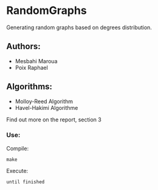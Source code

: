 # RandomGraphs

Generating random graphs based on degrees distribution.

## Authors:

* Mesbahi Maroua
* Poix Raphael

## Algorithms:

* Molloy-Reed Algorithm
* Havel-Hakimi Algorithme

Find out more on the report, section 3

### Use:

Compile:
```
make
```

Execute:
```
until finished
```

